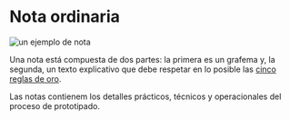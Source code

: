 # Nota ordinaria #

![un ejemplo de nota](https://github.com/docART/documentacion/blob/recipe/prototyping/grafemas/nota.jpeg)

Una nota está compuesta de dos partes: la primera es un grafema y, la segunda, un texto explicativo que debe respetar en lo posible las [cinco reglas de oro](https://github.com/docART/documentacion/blob/recipe/prototyping/03_reglas_de_oro.md).

Las notas contienem los detalles prácticos, técnicos y operacionales del proceso de prototipado. 
